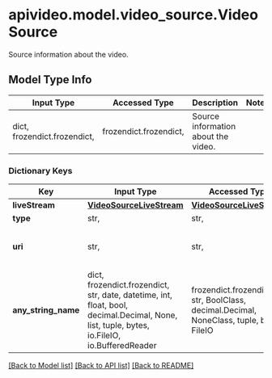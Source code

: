 # apivideo.model.video_source.VideoSource

Source information about the video.

## Model Type Info
Input Type | Accessed Type | Description | Notes
------------ | ------------- | ------------- | -------------
dict, frozendict.frozendict,  | frozendict.frozendict,  | Source information about the video. | 

### Dictionary Keys
Key | Input Type | Accessed Type | Description | Notes
------------ | ------------- | ------------- | ------------- | -------------
**liveStream** | [**VideoSourceLiveStream**](VideoSourceLiveStream.md) | [**VideoSourceLiveStream**](VideoSourceLiveStream.md) |  | [optional] 
**type** | str,  | str,  |  | [optional] 
**uri** | str,  | str,  | The URL where the video is stored. | [optional] 
**any_string_name** | dict, frozendict.frozendict, str, date, datetime, int, float, bool, decimal.Decimal, None, list, tuple, bytes, io.FileIO, io.BufferedReader | frozendict.frozendict, str, BoolClass, decimal.Decimal, NoneClass, tuple, bytes, FileIO | any string name can be used but the value must be the correct type | [optional]

[[Back to Model list]](../../README.md#documentation-for-models) [[Back to API list]](../../README.md#documentation-for-api-endpoints) [[Back to README]](../../README.md)


